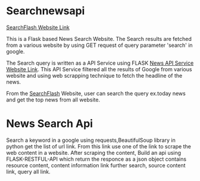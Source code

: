 # Searchnewsapi

[SearchFlash Website Link](http://searchflash.herokuapp.com/)

This is a Flask based News Search Website. The Search results are fetched from a various website by using GET request of query parameter 'search' in google.

The Search query is written as a API Service using FLASK [News API Service Website Link](http://newsapiservice.herokuapp.com/). 
This API Service filtered all the results of Google from various website and using web scrapping technique to fetch the headline of the news.


From the [SearchFlash](http://searchflash.herokuapp.com/) Website, user can search the query ex.today news and get the top news from all website.  




# News Search Api 

Search a keyword in a google using requests,BeautifulSoup library in python get the list of url link. From this link use one of the link to scrape the web content in a website. After scraping the content, Build an api using FLASK-RESTFUL-API which return the responce as a json object contains resource content, content information link further search, source content link,  query all link.


